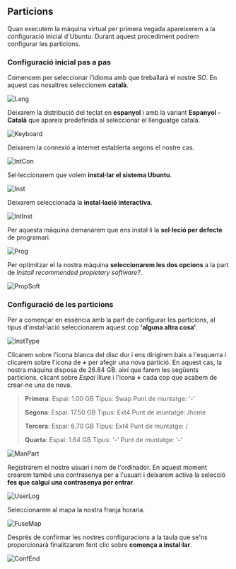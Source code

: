 ## Particions

Quan executem la màquina virtual per primera vegada apareixerem a la configuració inicial d'Ubuntu. Durant aquest procediment podrem configurar les particions.


### Configuració inicial pas a pas


Comencem per seleccionar l'idioma amb que treballarà el nostre *SO*. En aquest cas nosaltres seleccionem **català**.

![Lang](Imatges/particions/01.png)


Deixarem la distribució del teclat en **espanyol** i amb la variant **Espanyol - Català** que apareix predefinida al seleccionar el llenguatge català.

![Keyboard](Imatges/particions/02.png)


Deixarem la connexió a internet establerta segons el nostre cas.

![IntCon](Imatges/particions/03.png)


Sel·leccionarem que volem **instal·lar el sistema Ubuntu**.

![Inst](Imatges/particions/04.png)


Deixarem seleccionada la **instal·lació interactiva**.

![IntInst](Imatges/particions/05.png)


Per aquesta màquina demanarem que ens instal·li la **sel·leció per defecte** de programari.

![Prog](Imatges/particions/06.png)


Per optimitzar el la nostra màquina **seleccionarem les dos opcions** a la part de *Install recommended propietary software?*.

![PropSoft](Imatges/particions/07.png)


### Configuració de les particions


Per a començar en essència amb la part de configurar les particions, al tipus d'instal·lació seleccionarem aquest cop  **'alguna altra cosa'**.

![InstType](Imatges/particions/09.png)


Clicarem sobre l'icona blanca del disc dur i ens dirigirem baix a l'esquerra i clicarem sobre l'icona de **+** per afegir una nova partició. En aquest cas, la nostra màquina disposa de 26.84 GB. així que farem les següents particions, clicant sobre *Espai lliure* i l'icona **+** cada cop que acabem de crear-ne una de nova.
 
> **Primera**:	Espai: 1.00 GB	Tipus: Swap	Punt de muntatge: '-'
>
> **Segona**:	Espai: 17.50 GB	Tipus: Ext4	Punt de muntatge: /home 
>
> **Tercera**:	Espai: 6.70 GB	Tipus: Ext4	Punt de muntatge: /
>
> **Quarta**:	Espai: 1.64 GB	Tipus: '-'	Punt de muntatge: '-'

![ManPart](Imatges/particions/11.png)


Registrarem el nostre usuari i nom de l'ordinador. En aquest moment crearem també una contrasenya per a l'usuari i deixarem activa la selecció **fes que calgui una contrasenya per entrar**.

![UserLog](Imatges/particions/12.png)


Seleccionarem al mapa la nostra franja horaria.

![FuseMap](Imatges/particions/13.png)


Després de confirmar les nostres configuracions a la taula que se'ns proporcionarà finalitzarem fent clic sobre **comença a instal·lar**.

![ConfEnd](Imatges/particions/14.png)
